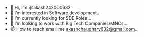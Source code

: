 - 👋 Hi, I’m @akash242000632
- 👀 I’m interested in Software development..
- 🌱 I’m currently looking for SDE Roles...
- 💞️ I’m looking to work with Big Tech Companies/MNCs....
- 📫 How to reach email me akashchaudhary632@gmail.com...

<!---
akash242000632/akash242000632 is a ✨ special ✨ repository because its `README.md` (this file) appears on your GitHub profile.
You can click the Preview link to take a look at your changes.
--->
